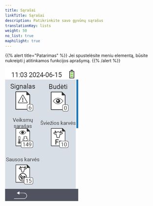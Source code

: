 ```yaml
---
title: Sąrašai
linkTitle: Sąrašai
description: Patikrinkite savo gyvūnų sąrašus
translationKey: lists
weight: 50
no_list: true
maphilight: true
---
```

{{% alert title="Patarimas" %}}
Jei spustelėsite meniu elementą, būsite nukreipti į atitinkamos funkcijos aprašymą.
{{% /alert %}}

<img src="images/lists.png" alt="VitalControl Nauja ūkyje" title="Nauja ūkyje" usemap="#workmap" class="maphilight" />

<map name="workmap">
  <area shape="rect" coords="3,40,116,160" alt="Pavojaus sąrašas" title="Patikrinkite savo pavojaus sąrašą&#10;Pelės spustelėjimas: atidaryti dokumentaciją" href="/en/docs/lists/alarm/">
  <area shape="rect" coords="3,160,116,280" alt="Veiksmų sąrašas" title="Patikrinkite savo veiksmų sąrašą&#10;Pelės spustelėjimas: atidaryti dokumentaciją" href="/en/docs/lists/actions/">
  <area shape="rect" coords="3,280,116,399" alt="Sausų karvių sąrašas" title="Patikrinkite savo sausų karvių sąrašą&#10;Pelės spustelėjimas: atidaryti dokumentaciją" href="/en/docs/lists/dry-cows/">

  <area shape="rect" coords="116,40,230,160" alt="Stebimų sąrašas" title="Patikrinkite savo stebimų sąrašą&#10;Pelės spustelėjimas: atidaryti dokumentaciją" href="/en/docs/lists/on-watch/">
  <area shape="rect" coords="116,160,230,280" alt="Šviežios karvės" title="Patikrinkite savo šviežių karvių sąrašą&#10;Pelės spustelėjimas: atidaryti dokumentaciją" href="/en/docs/lists/fresh-cows/">

  <area shape="rect" coords="2,401,115,438" alt="Atgal" title="Grįžti vienu lygiu atgal" href="/en/docs/menu/mainmenu/">
</map>
